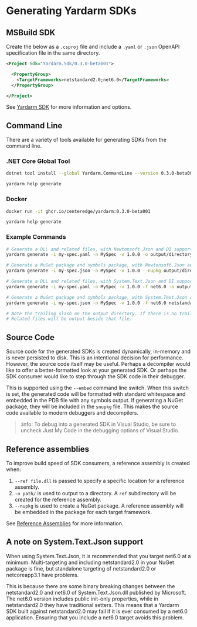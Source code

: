 # Generating Yardarm SDKs

## MSBuild SDK

Create the below as a `.csproj` file and include a `.yaml` or `.json` OpenAPI specification
file in the same directory.

```xml
<Project Sdk="Yardarm.Sdk/0.3.0-beta001">

  <PropertyGroup>
    <TargetFrameworks>netstandard2.0;net6.0</TargetFrameworks>
  </PropertyGroup>

</Project>
```

See [Yardarm SDK](./yardarm-sdk.md) for more information and options.

## Command Line

There are a variety of tools available for generating SDKs from the command line.

### .NET Core Global Tool

```sh
dotnet tool install --global Yardarm.CommandLine --version 0.3.0-beta001

yardarm help generate
```

### Docker

```sh
docker run -it ghcr.io/centeredge/yardarm:0.3.0-beta001

yardarm help generate
```

### Example Commands

```sh
# Generate a DLL and related files, with Newtonsoft.Json and DI support
yardarm generate -i my-spec.yaml -n MySpec -v 1.0.0 -o output/directory/ -x Yardarm.NewtonsoftJson Yardarm.MicrosoftExtensionsHttp

# Generate a NuGet package and symbols package, with Newtonsoft.Json and DI support
yardarm generate -i my-spec.json -n MySpec -v 1.0.0 --nupkg output/directory/ -x Yardarm.NewtonsoftJson Yardarm.MicrosoftExtensionsHttp

# Generate a DLL and related files, with System.Text.Json and DI support targeting net6.0
yardarm generate -i my-spec.yaml -n MySpec -v 1.0.0 -f net6.0 -o output/directory/ -x Yardarm.SystemTextJson Yardarm.MicrosoftExtensionsHttp

# Generate a NuGet package and symbols package, with System.Text.Json and DI support targeting net6.0 and netstandard2.0
yardarm generate -i my-spec.json -n MySpec -v 1.0.0 -f net6.0 netstandard2.0 --nupkg output/directory/ -x Yardarm.SystemTextJson Yardarm.MicrosoftExtensionsHttp

# Note the trailing slash on the output directory. If there is no trailing slash, it is assumed to be a DLL or nupkg file name.
# Related files will be output beside that file.
```

## Source Code

Source code for the generated SDKs is created dynamically, in-memory and is never persisted
to disk. This is an intentional decision for performance. However, the source code itself
may be useful. Perhaps a decompiler would like to offer a better-formatted look at your
generated SDK. Or perhaps the SDK consumer would like to step through the SDK code in their
debugger.

This is supported using the `--embed` command line switch. When this switch is set, the generated
code will be formatted with standard whitespace and embedded in the PDB file with any symbols
output. If generating a NuGet package, they will be included in the `snupkg` file. This makes
the source code available to modern debuggers and decompilers.

> :info: To debug into a generated SDK in Visual Studio, be sure to uncheck Just My Code in the
> debugging options of Visual Studio.

## Reference assemblies

To improve build speed of SDK consumers, a reference assembly is created when:

1. `--ref file.dll` is passed to specify a specific location for a reference assembly.
2. `-o path/` is used to output to a directory. A `ref` subdirectory will be created for the reference assembly.
3. `--nupkg` is  used to create a NuGet package. A reference assembly will be embedded in the package for each target framework.

See [Reference Assemblies](https://docs.microsoft.com/en-us/dotnet/standard/assembly/reference-assemblies) for more
information.

## A note on System.Text.Json support

When using System.Text.Json, it is recommended that you target net6.0 at a minimum. Multi-targeting and including
netstandard2.0 in your NuGet package is fine, but standalone targeting of netstandard2.0 or netcoreapp3.1 have problems.

This is because there are some binary breaking changes between the netstandard2.0 and net6.0 of System.Text.Json.dll
published by Microsoft. The net6.0 version includes public init-only properties, while in netstandard2.0 they have
traditional setters. This means that a Yardarm SDK built against netstandard2.0 may fail if it is ever consumed by a
net6.0 application. Ensuring that you include a net6.0 target avoids this problem.
